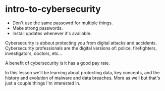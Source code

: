 # intro-to-cybersecurity


- Don't use the same passowrd for multiple things.
- Make strong passwords.
- Install updates whenever it's available.

Cybersecurity is abbout protecting you from digital attacks and accidents. Cybersecurity professionals are the digital versions of: police, firefighters, investigators, doctors, etc... 

A benefit of cybersecurity is it has a good pay rate. 

In this lesson we'll be learning about protecting data, key concepts, and the history and evolution of malware and data breaches. More as well but that's just a couple things I'm interested in. 